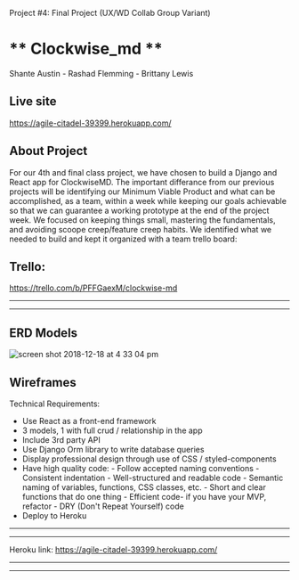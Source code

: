  Project #4: Final Project (UX/WD Collab Group Variant)


# ** Clockwise_md **

Shante Austin - Rashad Flemming - Brittany Lewis


Live site
----------

https://agile-citadel-39399.herokuapp.com/

About Project
---------------

For our 4th and final class project, we have chosen to build a Django and React app for ClockwiseMD. The important differance from our previous projects will be identifying our Minimum Viable Product and what can be accomplished, as a team, within a week while keeping our goals achievable so that we can guarantee a working prototype at the end of the project week. We focused on keeping things small, mastering the fundamentals, and avoiding scoope creep/feature creep habits. We identified what we needed to build and kept it organized with a team trello board:


Trello: 
----------

https://trello.com/b/PFFGaexM/clockwise-md

---------------------------------------------------------------
---------------------------------------------------------------

ERD Models
-----------
![screen shot 2018-12-18 at 4 33 04 pm](https://user-images.githubusercontent.com/33140493/50184311-b855b580-02e2-11e9-831a-4ec13afcd4c9.png)


Wireframes
-----------


Technical Requirements:

-   Use React as a front-end framework
-   3 models, 1 with full crud / relationship in the app
-   Include 3rd party API
-   Use Django Orm library to write database queries
-   Display professional design through use of CSS / styled-components
-   Have high quality code:
        - Follow accepted naming conventions
        - Consistent indentation
        - Well-structured and readable code
        - Semantic naming of variables, functions, CSS classes, etc.
        - Short and clear functions that do one thing
        - Efficient code- if you have your MVP, refactor
        - DRY (Don't Repeat Yourself) code
-   Deploy to Heroku

---------------------------------------------------------------
---------------------------------------------------------------



Heroku link:    https://agile-citadel-39399.herokuapp.com/

---------------------------------------------------------------
---------------------------------------------------------------
